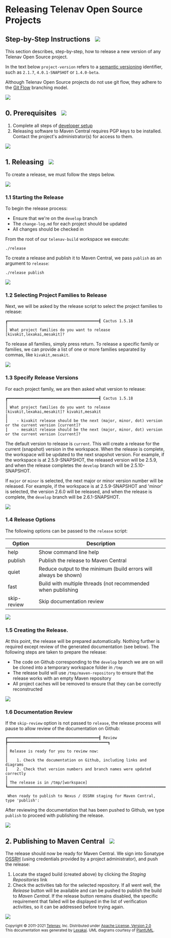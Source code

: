 <!--suppress HtmlUnknownTarget, HtmlRequiredAltAttribute -->

# Releasing Telenav Open Source Projects

## Step-by-Step Instructions &nbsp; <img src="https://telenav.github.io/telenav-assets/images/icons/footprints-32.png" srcset="https://telenav.github.io/telenav-assets/images/icons/footprints-32-2x.png 2x"/>

This section describes, step-by-step, how to release a new version of any Telenav Open Source project.

In the text below `project-version` refers to a [semantic versioning](https://semver.org) identifier, such as `2.1.7`, `4.0.1-SNAPSHOT` or `1.4.0-beta`.

Although Telenav Open Source projects do not use git flow, they adhere to the [Git Flow](https://www.atlassian.com/git/tutorials/comparing-workflows/gitflow-workflow) branching model.

<img src="https://telenav.github.io/telenav-assets/images/separators/horizontal-line-512.png" srcset="https://telenav.github.io/telenav-assets/images/separators/horizontal-line-512-2x.png 2x"/>

## 0. Prerequisites  &nbsp; <img src="https://telenav.github.io/telenav-assets/images/icons/box-32.png" srcset="https://telenav.github.io/telenav-assets/images/icons/box-32-2x.png 2x"/>


1. Complete all steps of [developer setup](developing.md)
2. Releasing software to Maven Central requires PGP keys to be installed. Contact the project's administrator(s) for access to them.

<img src="https://telenav.github.io/telenav-assets/images/separators/horizontal-line-512.png" srcset="https://telenav.github.io/telenav-assets/images/separators/horizontal-line-512-2x.png 2x"/>

## 1. Releasing &nbsp; <img src="https://telenav.github.io/telenav-assets/images/icons/branch-32.png" srcset="https://telenav.github.io/telenav-assets/images/icons/branch-32-2x.png 2x"/>

To create a release, we must follow the steps below.
 
<img src="https://telenav.github.io/telenav-assets/images/separators/horizontal-line-128.png" srcset="https://telenav.github.io/telenav-assets/images/separators/horizontal-line-128-2x.png 2x"/>

### 1.1 Starting the Release

To begin the release process:
 
 - Ensure that we're on the `develop` branch
 - The `change-log.md` for each project should be updated
 - All changes should be checked in

From the root of our `telenav-build` workspace we execute:

```
./release
```

To create a release and publish it to Maven Central, we pass `publish` as an argument to `release`:

```
./release publish
``` 

<img src="https://telenav.github.io/telenav-assets/images/separators/horizontal-line-128.png" srcset="https://telenav.github.io/telenav-assets/images/separators/horizontal-line-128-2x.png 2x"/>

### 1.2 Selecting Project Families to Release

Next, we will be asked by the release script to select the project families to release:

```
┏━━━━━━━━━━━━━━━━━━━━━━━━━━━━━━━━━━━━━━━━┫ Cactus 1.5.18
┋
┋ What project families do you want to release [kivakit,lexakai,mesakit]?
```

To release all families, simply press return. To release a specific family or families,
we can provide a list of one or more families separated by commas, like `kivakit,mesakit`.

<img src="https://telenav.github.io/telenav-assets/images/separators/horizontal-line-128.png" srcset="https://telenav.github.io/telenav-assets/images/separators/horizontal-line-128-2x.png 2x"/>

### 1.3 Specify Release Versions

For each project family, we are then asked what version to release:

```
┏━━━━━━━━━━━━━━━━━━━━━━━━━━━━━━━━━━━━━━━━┫ Cactus 1.5.18
┋
┋ What project families do you want to release [kivakit,lexakai,mesakit]? kivakit,mesakit
┋
┋    - kivakit release should be the next (major, minor, dot) version or the current version [current]?
┋    - mesakit release should be the next (major, minor, dot) version or the current version [current]?
```

The default version to release is `current`. This will create a release for the current 
(snapshot) version in the workspace. When the release is complete, the workspace will be 
updated to the next snapshot version. For example, if the workspace is at 2.5.9-SNAPSHOT, 
the released version will be 2.5.9, and when the release completes the `develop` branch 
will be 2.5.10-SNAPSHOT.

If `major` or `minor` is selected, the next major or minor version number will be released.
For example, if the workspace is at 2.5.9-SNAPSHOT and 'minor' is selected, the version
2.6.0 will be released, and when the release is complete, the `develop` branch will be
2.6.1-SNAPSHOT.

<img src="https://telenav.github.io/telenav-assets/images/separators/horizontal-line-128.png" srcset="https://telenav.github.io/telenav-assets/images/separators/horizontal-line-128-2x.png 2x"/>

### 1.4 Release Options

The following options can be passed to the `release` script:

| Option      | Description                                                      |
|-------------|------------------------------------------------------------------|
| help        | Show command line help                                           |
| publish     | Publish the release to Maven Central                             |
| quiet       | Reduce output to the minimum (build errors will always be shown) |
| fast        | Build with multiple threads (not recommended when publishing     |
| skip-review | Skip documentation review                                        |

<img src="https://telenav.github.io/telenav-assets/images/separators/horizontal-line-128.png" srcset="https://telenav.github.io/telenav-assets/images/separators/horizontal-line-128-2x.png 2x"/>

### 1.5 Creating the Release.

At this point, the release will be prepared automatically. Nothing further is required
except review of the generated documentation (see below). The following steps are taken
to prepare the release:

 - The code on Github corresponding to the `develop` branch we are on will be cloned into a temporary workspace folder in `/tmp`
 - The release build will use `/tmp/maven-repository` to ensure that the release works with an empty Maven repository
 - All project caches will be removed to ensure that they can be correctly reconstructed

<img src="https://telenav.github.io/telenav-assets/images/separators/horizontal-line-128.png" srcset="https://telenav.github.io/telenav-assets/images/separators/horizontal-line-128-2x.png 2x"/>

### 1.6 Documentation Review

If the `skip-review` option is not passed to `release`, the release process will pause
to allow review of the documentation on Github:

```
┏━━━━━━━━━━━━━━━━━━━━━━━━━━━━━━━━━━━━━━━━┫ Review ┣━━━━━━━━━━━━━━━━━━━━━━━━━━━━━━━━━━━━━━━━━━━━┓
┋
┋ Release is ready for you to review now:
┋
┋    1. Check the documentation on Github, including links and diagrams
┋    2. Check that version numbers and branch names were updated correctly
┋
┋ The release is in /tmp/[workspace]
┗━━━━━━━━━━━━━━━━━━━━━━━━━━━━━━━━━━━━━━━━━━━━━━━━━━━━━━━━━━━━━━━━━━━━━━━━━━━━━━━━━━━━━━━━━━━━━━┛

 When ready to publish to Nexus / OSSRH staging for Maven Central, type 'publish': 
```

After reviewing the documentation that has been pushed to Github, we type `publish` to 
proceed with publishing the release.

<img src="https://telenav.github.io/telenav-assets/images/separators/horizontal-line-512.png" srcset="https://telenav.github.io/telenav-assets/images/separators/horizontal-line-512-2x.png 2x"/>

## 2. Publishing to Maven Central   &nbsp; <img src="https://telenav.github.io/telenav-assets/images/icons/rocket-32.png" srcset="https://telenav.github.io/telenav-assets/images/icons/rocket-32-2x.png 2x"/>

The release should now be ready for Maven Central. We sign into Sonatype [OSSRH](https://s01.oss.sonatype.org) (using credentials provided by a project administrator), and push the release:

1. Locate the staged build (created above) by clicking the *Staging Repositories* link
2. Check the activities tab for the selected repository. If all went well, the *Release* 
   button will be available and can be pushed to publish the build to *Maven Central*. 
   If the release button remains disabled, the specific requirement that failed will be
   displayed in the list of verification activities, so it can be addressed before trying again.

<img src="https://telenav.github.io/telenav-assets/images/separators/horizontal-line-512.png" srcset="https://telenav.github.io/telenav-assets/images/separators/horizontal-line-512-2x.png 2x"/>

<sub>Copyright &#169; 2011-2021 [Telenav](https://telenav.com), Inc. Distributed under [Apache License, Version 2.0](../LICENSE)</sub>  
<sub>This documentation was generated by [Lexakai](https://www.lexakai.org). UML diagrams courtesy of [PlantUML](https://plantuml.com).</sub>
